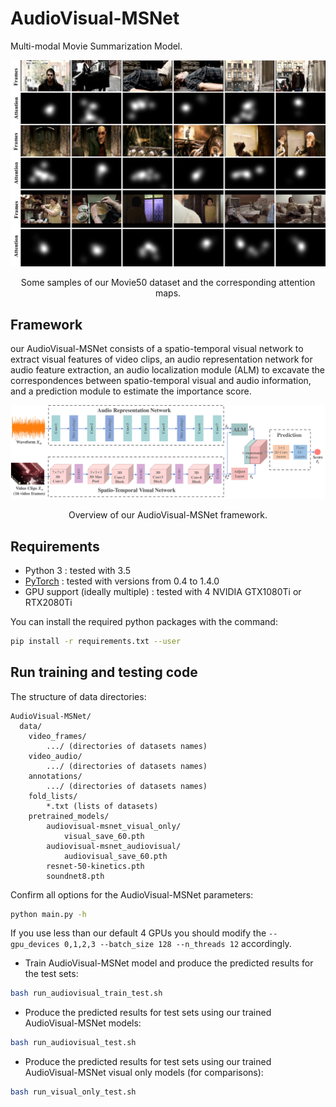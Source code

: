 # AudioVisual-MSNet
Multi-modal Movie Summarization Model.

<div align="center">
  <img src="figures/data.png" width="750"/>
<p>Some samples of our Movie50 dataset and the corresponding attention maps.</p>
</div>

## Framework
<p align = "left">our AudioVisual-MSNet consists of a spatio-temporal visual network to extract visual features of video clips, an audio representation network for audio feature extraction, an audio localization module (ALM) to excavate the correspondences between spatio-temporal visual and audio information, and a prediction module to estimate the importance score.</p>
<div align="center">
  <img src="figures/framework.png" width="750"/>
<p>Overview of our AudioVisual-MSNet framework.</p>
</div>

## Requirements

* Python 3 : tested with 3.5
* [PyTorch](http://pytorch.org/) : tested with versions from 0.4 to 1.4.0
* GPU support (ideally multiple) : tested with 4 NVIDIA GTX1080Ti or RTX2080Ti

You can install the required python packages with the command: 
```bash
pip install -r requirements.txt --user
```

## Run training and testing code

The structure of data directories:

```misc
AudioVisual-MSNet/
  data/
    video_frames/ 
        .../ (directories of datasets names) 
    video_audio/ 
        .../ (directories of datasets names)
    annotations/ 
        .../ (directories of datasets names) 
    fold_lists/
        *.txt (lists of datasets)
    pretrained_models/
        audiovisual-msnet_visual_only/
            visual_save_60.pth
        audiovisual-msnet_audiovisual/
            audiovisual_save_60.pth
        resnet-50-kinetics.pth
        soundnet8.pth
```

Confirm all options for the AudioVisual-MSNet parameters:
```bash
python main.py -h
```
If you use less than our default 4 GPUs you should modify the ```--gpu_devices 0,1,2,3 --batch_size 128 --n_threads 12``` accordingly.

* Train AudioVisual-MSNet model and produce the predicted results for the test sets:
```bash
bash run_audiovisual_train_test.sh
```

* Produce the predicted results for test sets using our trained AudioVisual-MSNet models:
```bash
bash run_audiovisual_test.sh
```

* Produce the predicted results for test sets using our trained AudioVisual-MSNet visual only models (for comparisons):
```bash
bash run_visual_only_test.sh
```